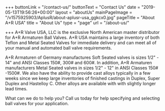 +++
buttonLink = "/contact-us/"
buttonText = "Contact Us"
date = "2019-05-13T19:56:26+00:00"
layout = "aboutUs"
mainPageImage = "/v1575925903/AplusR/about-aplusr-usa_ggkcx0.jpg"
pageTitle = "About A+R USA"
title = "About Us"
type = "page"
url = "/about-us/"

+++
A+R Valve USA, LLC is the exclusive North American master distributor for A+R Armaturen Ball Valves. A+R USA maintains a large inventory of both Teflon and Metal Seated Valves for immediate delivery and can meet all of your manual and automated ball valve requirements.

A+R Armaturen of Germany manufactures Soft Seated valves is sizes 1/2" - 14" and ANSI Classes 150#, 300# and 600#. In addition, A+R Armaturen manufacturers Metal Seated valves in sizes 1/2" - 12" in ANSI Classes 150# -1500#. We also have the ability to provide cast alloys typically in a few weeks since we keep large inventories of finished castings in Duplex, Super Duplex and Hastelloy C. Other alloys are available with with slightly longer lead times.

What can we do to help you? Call us today for help specifying and selecting ball valves for your application.